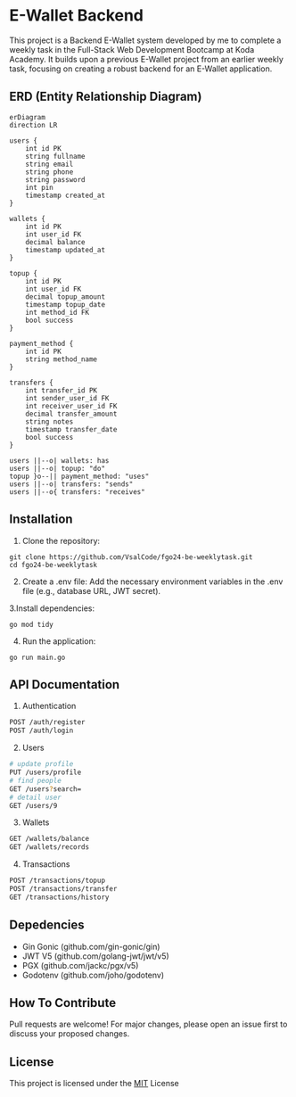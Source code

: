 # E-Wallet Backend

This project is a Backend E-Wallet system developed by me to complete a weekly task in the Full-Stack Web Development Bootcamp at Koda Academy. It builds upon a previous E-Wallet project from an earlier weekly task, focusing on creating a robust backend for an E-Wallet application.

## ERD (Entity Relationship Diagram)

  ```mermaid
erDiagram
  direction LR

  users {
      int id PK
      string fullname
      string email
      string phone
      string password
      int pin
      timestamp created_at
  }

  wallets {
      int id PK
      int user_id FK
      decimal balance
      timestamp updated_at
  }

  topup {
      int id PK
      int user_id FK
      decimal topup_amount
      timestamp topup_date
      int method_id FK
      bool success
  }

  payment_method {
      int id PK
      string method_name
  }

  transfers {
      int transfer_id PK
      int sender_user_id FK
      int receiver_user_id FK
      decimal transfer_amount
      string notes
      timestamp transfer_date
      bool success
  }

  users ||--o| wallets: has
  users ||--o| topup: "do"
  topup }o--|| payment_method: "uses"
  users ||--o| transfers: "sends"
  users ||--o{ transfers: "receives"
  ```

## Installation
1. Clone the repository:
```
git clone https://github.com/VsalCode/fgo24-be-weeklytask.git
cd fgo24-be-weeklytask
```

2. Create a .env file: Add the necessary environment variables in the .env file (e.g., database URL, JWT secret).

3.Install dependencies:
```
go mod tidy
```

4. Run the application:
```
go run main.go
```

## API Documentation
1. Authentication
```bash
POST /auth/register
POST /auth/login
```
2. Users
```bash
# update profile
PUT /users/profile
# find people 
GET /users?search=
# detail user
GET /users/9
```
3. Wallets
```bash
GET /wallets/balance
GET /wallets/records
```
4. Transactions
```bash
POST /transactions/topup
POST /transactions/transfer
GET /transactions/history
```

## Depedencies
- Gin Gonic (github.com/gin-gonic/gin)
- JWT V5 (github.com/golang-jwt/jwt/v5)
- PGX (github.com/jackc/pgx/v5)
- Godotenv (github.com/joho/godotenv)

## How To Contribute
Pull requests are welcome! For major changes, please open an issue first to discuss your proposed changes. 

## License
This project is licensed under the [MIT](https://opensource.org/license/mit) License